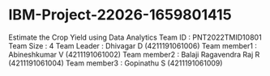 # IBM-Project-22026-1659801415
Estimate the Crop Yield using Data Analytics
Team ID : PNT2022TMID10801
Team Size : 4
Team Leader : Dhivagar D (4211191061006)
Team member1 : Abineshkumar V (4211191061002)
Team member2 : Balaji Ragavendra Raj R (4211191061004)
Team member3 : Gopinathu S (4211191061009)
